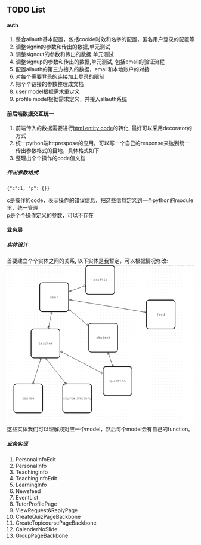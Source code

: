 ## TODO List  
[htmlenti]: http://www.w3schools.com/html/html_entities.asp "HTML Entity Code"
[entitydesign]: ./todo/simple_entity_design.png "Simple Entity Design"
  
#### auth  
1. 整合allauth基本配置，包括cookie时效和名字的配置，匿名用户登录的配置等
2. 调整signin的参数和传出的数据,单元测试  
3. 调整signout的参数和传出的数据,单元测试  
4. 调整signup的参数和传出的数据,单元测试, 包括email的验证流程  
5. 配置allauth的第三方接入的数据，email和本地账户的对接  
6. 对每个需要登录的连接加上登录的限制
7. 把个个链接的参数整理成文档
8. user model根据需求重定义  
9. profile model根据需求定义，并接入allauth系统
  
  
#### 前后端数据交互统一  
1. 前端传入的数据需要进行[html entity code][htmlenti]的转化, 最好可以采用decorator的方式  
2. 统一python端httprespose的应用，可以写一个自己的response来达到统一传出参数格式的目地，具体格式如下  
3. 整理出个个操作的code值文档
    
##### 传出参数格式
    
    {"c":1, "p": {}}  
  
c是操作的code，表示操作的错误信息，把这些信息定义到一个python的module里，统一管理  
p是个个操作定义的参数，可以不存在
  
  
#### 业务层  
  
##### 实体设计  
首要建立个个实体之间的关系, 以下实体是我暂定，可以根据情况修改:  
![Simple Entity Design][entitydesign]
这些实体我们可以理解成对应一个model，然后每个model会有自己的function。

##### 业务实现

1. PersonalInfoEdit  
2. PersonalInfo  
3. TeachingInfo  
4. TeachingInfoEdit  
5. LearningInfo  
6. Newsfeed  
7. EventList  
8. TutorProfilePage  
9. ViewRequest&ReplyPage  
10. CreateQuizPageBackbone  
11. CreateTopicoursePageBackbone  
12. CalenderNoSlide  
13. GroupPageBackbone

